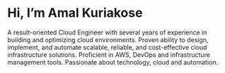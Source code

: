 # Hi, I’m Amal Kuriakose

A result-oriented Cloud Engineer with several years of experience in building and optimizing cloud environments. Proven ability to design, implement, and automate scalable, reliable, and cost-effective cloud infrastructure solutions. Proficient in AWS, DevOps and infrastructure management tools. Passionate about technology, cloud and automation.
